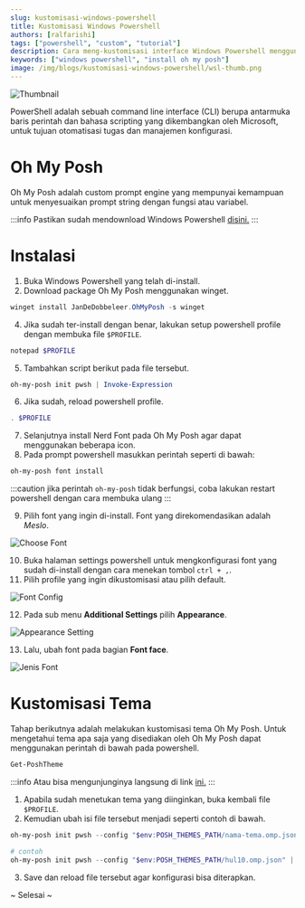 ```yaml
---
slug: kustomisasi-windows-powershell
title: Kustomisasi Windows Powershell
authors: [ralfarishi]
tags: ["powershell", "custom", "tutorial"]
description: Cara meng-kustomisasi interface Windows Powershell menggunakan Oh My Posh.
keywords: ["windows powershell", "install oh my posh"]
image: /img/blogs/kustomisasi-windows-powershell/wsl-thumb.png
---
```


![Thumbnail](/img/blogs/kustomisasi-windows-powershell/wsl-thumb.png)

PowerShell adalah sebuah command line interface (CLI) berupa antarmuka baris
perintah dan bahasa scripting yang dikembangkan oleh Microsoft, untuk tujuan
otomatisasi tugas dan manajemen konfigurasi.

<!--truncate-->

# Oh My Posh

Oh My Posh adalah custom prompt engine yang mempunyai kemampuan untuk
menyesuaikan prompt string dengan fungsi atau variabel.

:::info
Pastikan sudah mendownload Windows Powershell [disini.](https://learn.microsoft.com/en-us/powershell/scripting/install/installing-powershell-on-windows?view=powershell-7.3#installing-the-msi-package)
:::

# Instalasi

1. Buka Windows Powershell yang telah di-install.
2. Download package Oh My Posh menggunakan winget.

```powershell
winget install JanDeDobbeleer.OhMyPosh -s winget
```

4. Jika sudah ter-install dengan benar, lakukan setup powershell profile dengan membuka file `$PROFILE`.

```powershell
notepad $PROFILE
```

5. Tambahkan script berikut pada file tersebut.

```powershell
oh-my-posh init pwsh | Invoke-Expression
```

6. Jika sudah, reload powershell profile.

```powershell
. $PROFILE
```

7. Selanjutnya install Nerd Font pada Oh My Posh agar dapat menggunakan beberapa icon.
8. Pada prompt powershell masukkan perintah seperti di bawah:

```powershell
oh-my-posh font install
```

:::caution
jika perintah `oh-my-posh` tidak berfungsi, coba lakukan restart powershell dengan cara membuka ulang
:::

9. Pilih font yang ingin di-install. Font yang direkomendasikan adalah _Meslo_.

![Choose Font](/img/blogs/kustomisasi-windows-powershell/choose-font.png)

10. Buka halaman settings powershell untuk mengkonfigurasi font yang sudah di-install dengan cara menekan tombol `ctrl + ,`.
11. Pilih profile yang ingin dikustomisasi atau pilih default.

![Font Config](/img/blogs/kustomisasi-windows-powershell/font-config.png)

12. Pada sub menu **Additional Settings** pilih **Appearance**.

![Appearance Setting](/img/blogs/kustomisasi-windows-powershell/font-config-2.png)

13. Lalu, ubah font pada bagian **Font face**.

![Jenis Font](/img/blogs/kustomisasi-windows-powershell/font-config-3.png)

# Kustomisasi Tema

Tahap berikutnya adalah melakukan kustomisasi tema Oh My Posh. Untuk
mengetahui tema apa saja yang disediakan oleh Oh My Posh dapat menggunakan
perintah di bawah pada powershell.

```powershell
Get-PoshTheme
```

:::info
Atau bisa mengunjunginya langsung di link [ini.](https://ohmyposh.dev/docs/themes)
:::

1. Apabila sudah menetukan tema yang diinginkan, buka kembali file `$PROFILE`.
2. Kemudian ubah isi file tersebut menjadi seperti contoh di bawah.

```powershell
oh-my-posh init pwsh --config "$env:POSH_THEMES_PATH/nama-tema.omp.json" | Invoke-Expression

# contoh
oh-my-posh init pwsh --config "$env:POSH_THEMES_PATH/hul10.omp.json" | Invoke-Expression
```

3. Save dan reload file tersebut agar konfigurasi bisa diterapkan.

~ Selesai ~
